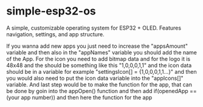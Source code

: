 # simple-esp32-os
A simple, customizable operating system for ESP32 + OLED. Features navigation, settings, and app structure.

If you wanna add new apps you just need to increase the "appsAmount" variable and then also in the "appNames" variable you should add the name of the App.
For the icon you need to add bitmap data and for the logo it is 48x48 and the should be something like this "1,0,0,0,1,1" and the icon data should be in a variable for example "settingsIcon[] = {1,0,0,0,1,1...}" and then you would also need to put the icon data variable into the "appIcons[]" variable.
And last step would be to make the function for the app, that can be done by goin into the appOpen() function and then add if(openedApp == (your app number)) and then here the function for the app
